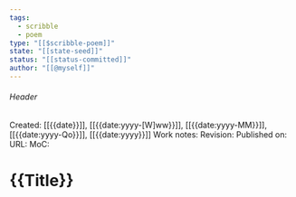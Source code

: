 ```yaml
---
tags:
  - scribble
  - poem
type: "[[$scribble-poem]]"
state: "[[state-seed]]"
status: "[[status-committed]]"
author: "[[@myself]]"
---
```

###### Header
Created: [[{{date}}]], [[{{date:yyyy-[W]ww}}]], [[{{date:yyyy-MM}}]], [[{{date:yyyy-Qo}}]], [[{{date:yyyy}}]]
Work notes: 
Revision: 
Published on: 
URL:
MoC: 
# {{Title}}

